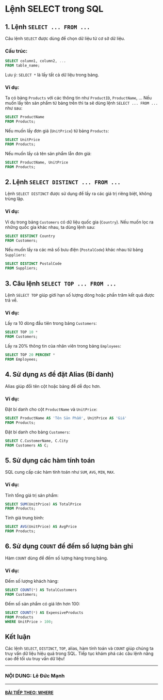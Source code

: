 # Lệnh SELECT trong SQL

## 1. Lệnh `SELECT ... FROM ...`
Câu lệnh `SELECT` được dùng để chọn dữ liệu từ cơ sở dữ liệu.

### Cấu trúc:
```sql
SELECT column1, column2, ...
FROM table_name;
```
Lưu ý: `SELECT *` là lấy tất cả dữ liệu trong bảng.

### Ví dụ:
Ta có bảng `Products` với các thông tin như `ProductID`, `ProductName`, ... Nếu muốn lấy tên sản phẩm từ bảng trên thì ta sẽ dùng lệnh `SELECT ... FROM ...` như sau:
```sql
SELECT ProductName
FROM Products;
```
Nếu muốn lấy đơn giá (`UnitPrice`) từ bảng `Products`:
```sql
SELECT UnitPrice
FROM Products;
```
Nếu muốn lấy cả tên sản phẩm lẫn đơn giá:
```sql
SELECT ProductName, UnitPrice
FROM Products;
```

## 2. Lệnh `SELECT DISTINCT ... FROM ...`
Lệnh `SELECT DISTINCT` được sử dụng để lấy ra các giá trị riêng biệt, không trùng lặp.

### Ví dụ:
Ví dụ trong bảng `Customers` có dữ liệu quốc gia (`Country`). Nếu muốn lọc ra những quốc gia khác nhau, ta dùng lệnh sau:
```sql
SELECT DISTINCT Country
FROM Customers;
```
Nếu muốn lấy ra các mã số bưu điện (`PostalCode`) khác nhau từ bảng `Suppliers`:
```sql
SELECT DISTINCT PostalCode
FROM Suppliers;
```

## 3. Câu lệnh `SELECT TOP ... FROM ...`
Lệnh `SELECT TOP` giúp giới hạn số lượng dòng hoặc phần trăm kết quả được trả về.

### Ví dụ:
Lấy ra 10 dòng đầu tiên trong bảng `Customers`:
```sql
SELECT TOP 10 *
FROM Customers;
```
Lấy ra 20% thông tin của nhân viên trong bảng `Employees`:
```sql
SELECT TOP 20 PERCENT *
FROM Employees;
```

## 4. Sử dụng `AS` để đặt Alias (Bí danh)
Alias giúp đổi tên cột hoặc bảng để dễ đọc hơn.

### Ví dụ:
Đặt bí danh cho cột `ProductName` và `UnitPrice`:
```sql
SELECT ProductName AS 'Tên Sản Phẩm', UnitPrice AS 'Giá'
FROM Products;
```
Đặt bí danh cho bảng `Customers`:
```sql
SELECT C.CustomerName, C.City
FROM Customers AS C;
```

## 5. Sử dụng các hàm tính toán
SQL cung cấp các hàm tính toán như `SUM`, `AVG`, `MIN`, `MAX`.

### Ví dụ:
Tính tổng giá trị sản phẩm:
```sql
SELECT SUM(UnitPrice) AS TotalPrice
FROM Products;
```
Tính giá trung bình:
```sql
SELECT AVG(UnitPrice) AS AvgPrice
FROM Products;
```

## 6. Sử dụng `COUNT` để đếm số lượng bản ghi
Hàm `COUNT` dùng để đếm số lượng hàng trong bảng.

### Ví dụ:
Đếm số lượng khách hàng:
```sql
SELECT COUNT(*) AS TotalCustomers
FROM Customers;
```
Đếm số sản phẩm có giá lớn hơn 100:
```sql
SELECT COUNT(*) AS ExpensiveProducts
FROM Products
WHERE UnitPrice > 100;
```

## Kết luận
Các lệnh `SELECT`, `DISTINCT`, `TOP`, alias, hàm tính toán và `COUNT` giúp chúng ta truy vấn dữ liệu hiệu quả trong SQL. Tiếp tục khám phá các câu lệnh nâng cao để tối ưu truy vấn dữ liệu!

---
### NỘI DUNG: Lê Đức Mạnh
---
#### [BÀI TIẾP THEO: WHERE](https://github.com/DABTMU/SQLwithDAB/blob/main/WHERE.md)
